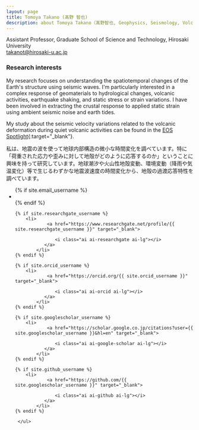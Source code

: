 ```yaml
---
layout: page
title: Tomoya Takano (髙野 智也)
description: about Tomoya Takano（髙野智也, Geophysics, Seismology, Volcanology)
---
```


Assistant Professor, Graduate School of Science and Technology, Hirosaki University   
takanot@hirosaki-u.ac.jp

###  Research interests
My research focuses on understanding the spatiotemporal changes of the Earth's structure using seismic waves. I'm particularly interested in a complex response of geomaterials to hydrological changes, volcanic activities, earthquake shaking, and static stress or strain variations. I have been involved in extracting the crustal response to applied static strain using ambient seismic noise and earth tides.

My study about the seismic velocity variations related to the volcanic deformation during quiet volcanic activities can be found in the [EOS Spotlight](https://eos.org/research-spotlights/quiet-volcanic-activity-changes-speed-of-ambient-seismic-waves){:target="_blank"}.

私は、地震の波を使って地球内部構造の微小な時間変化を調べています。特に「荷重された応力や歪みに対して地殻がどのように応答するのか」ということに興味を持って研究しています。地球潮汐や火山性地殻変動、環境変動（降雨や気温変化）等で生じるわずかな地震波速度の時間変化から、地殻の過渡応答特性を調べています。

<div class="social-media-list-wrapper">
<ul class="social-media-list">
{% if site.email_username %}
<li>
<a href="mailto:{{ site.email_username }}">
<i class="fa fa-envelope fa-lg"></i>
</a>
</li>
{% endif %}
	
	{% if site.researchgate_username %}
  		<li>
				<a href="https://www.researchgate.net/profile/{{ site.researchgate_username }}" target="_blank">

      			   <i class="ai ai-researchgate ai-lg"></i>
			   </a>
  	        </li>
	{% endif %}

	{% if site.orcid_username %}
  		<li>
				<a href="https://orcid.org/{{ site.orcid_username }}" target="_blank">

      			   <i class="ai ai-orcid ai-lg"></i>
			   </a>
  	        </li>
	{% endif %}
	
	{% if site.googlescholar_username %}
  		<li>
				<a href="https://scholar.google.co.jp/citations?user={{ site.googlescholar_username }}&hl=en" target="_blank">

      			   <i class="ai ai-google-scholar ai-lg"></i>
			   </a>
  	        </li>
	{% endif %}

	{% if site.github_username %}
  		<li>
				<a href="https://github.com/{{ site.googlescholar_username }}" target="_blank">

      			   <i class="ai ai-github ai-lg"></i>
			   </a>
  	        </li>
	{% endif %}
	
     </ul>
</div>
